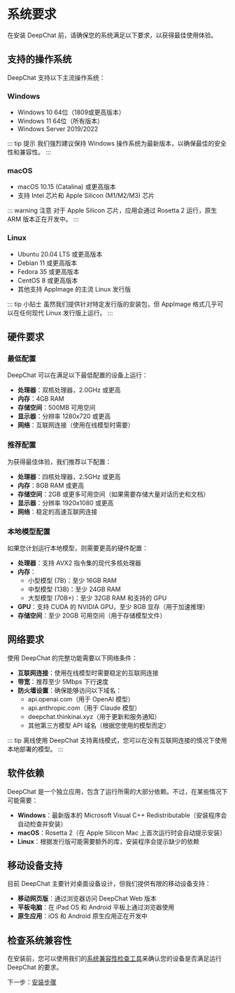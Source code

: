 # 系统要求

在安装 DeepChat 前，请确保您的系统满足以下要求，以获得最佳使用体验。

## 支持的操作系统

DeepChat 支持以下主流操作系统：

### Windows

- Windows 10 64位（1809或更高版本）
- Windows 11 64位（所有版本）
- Windows Server 2019/2022

::: tip 提示
我们强烈建议保持 Windows 操作系统为最新版本，以确保最佳的安全性和兼容性。
:::

### macOS

- macOS 10.15 (Catalina) 或更高版本
- 支持 Intel 芯片和 Apple Silicon (M1/M2/M3) 芯片

::: warning 注意
对于 Apple Silicon 芯片，应用会通过 Rosetta 2 运行，原生 ARM 版本正在开发中。
:::

### Linux

- Ubuntu 20.04 LTS 或更高版本
- Debian 11 或更高版本
- Fedora 35 或更高版本
- CentOS 8 或更高版本
- 其他支持 AppImage 的主流 Linux 发行版

::: tip 小贴士
虽然我们提供针对特定发行版的安装包，但 AppImage 格式几乎可以在任何现代 Linux 发行版上运行。
:::

## 硬件要求

### 最低配置

DeepChat 可以在满足以下最低配置的设备上运行：

- **处理器**：双核处理器，2.0GHz 或更高
- **内存**：4GB RAM
- **存储空间**：500MB 可用空间
- **显示器**：分辨率 1280x720 或更高
- **网络**：互联网连接（使用在线模型时需要）

### 推荐配置

为获得最佳体验，我们推荐以下配置：

- **处理器**：四核处理器，2.5GHz 或更高
- **内存**：8GB RAM 或更高
- **存储空间**：2GB 或更多可用空间（如果需要存储大量对话历史和文档）
- **显示器**：分辨率 1920x1080 或更高
- **网络**：稳定的高速互联网连接

### 本地模型配置

如果您计划运行本地模型，则需要更高的硬件配置：

- **处理器**：支持 AVX2 指令集的现代多核处理器
- **内存**：
  - 小型模型 (7B)：至少 16GB RAM
  - 中型模型 (13B)：至少 24GB RAM
  - 大型模型 (70B+)：至少 32GB RAM 和支持的 GPU
- **GPU**：支持 CUDA 的 NVIDIA GPU，至少 8GB 显存（用于加速推理）
- **存储空间**：至少 20GB 可用空间（用于存储模型文件）

## 网络要求

使用 DeepChat 的完整功能需要以下网络条件：

- **互联网连接**：使用在线模型时需要稳定的互联网连接
- **带宽**：推荐至少 5Mbps 下行速度
- **防火墙设置**：确保能够访问以下域名：
  - api.openai.com（用于 OpenAI 模型）
  - api.anthropic.com（用于 Claude 模型）
  - deepchat.thinkinai.xyz（用于更新和服务通知）
  - 其他第三方模型 API 域名（根据您使用的模型而定）

::: tip 离线使用
DeepChat 支持离线模式，您可以在没有互联网连接的情况下使用本地部署的模型。
:::

## 软件依赖

DeepChat 是一个独立应用，包含了运行所需的大部分依赖。不过，在某些情况下可能需要：

- **Windows**：最新版本的 Microsoft Visual C++ Redistributable（安装程序会自动检查并安装）
- **macOS**：Rosetta 2（在 Apple Silicon Mac 上首次运行时会自动提示安装）
- **Linux**：根据发行版可能需要额外的库，安装程序会提示缺少的依赖

## 移动设备支持

目前 DeepChat 主要针对桌面设备设计，但我们提供有限的移动设备支持：

- **移动网页版**：通过浏览器访问 DeepChat Web 版本
- **平板电脑**：在 iPad OS 和 Android 平板上通过浏览器使用
- **原生应用**：iOS 和 Android 原生应用正在开发中

## 检查系统兼容性

在安装前，您可以使用我们的[系统兼容性检查工具](https://deepchat.thinkinai.xyz/compatibility-check)来确认您的设备是否满足运行 DeepChat 的要求。

下一步：[安装步骤](./installation.md) 